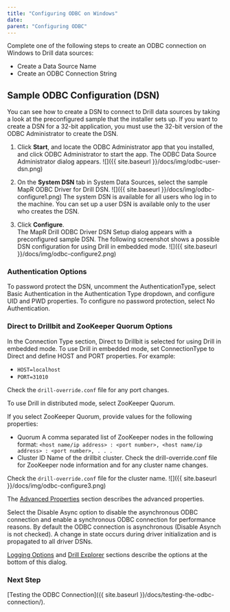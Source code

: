 ```yaml
---
title: "Configuring ODBC on Windows"
date:  
parent: "Configuring ODBC"
---
```


Complete one of the following steps to create an ODBC connection on Windows to Drill data
sources:

  * Create a Data Source Name
  * Create an ODBC Connection String

## Sample ODBC Configuration (DSN)

You can see how to create a DSN to connect to Drill data sources by taking a look at the preconfigured sample that the installer sets up. If
you want to create a DSN for a 32-bit application, you must use the 32-bit
version of the ODBC Administrator to create the DSN.

1. Click **Start**, and locate the ODBC Administrator app that you installed, and click  ODBC Administrator to start the app.
   The ODBC Data Source Administrator dialog appears.
   ![]({{ site.baseurl }}/docs/img/odbc-user-dsn.png)

2. On the **System DSN** tab in System Data Sources, select the sample MapR ODBC Driver for Drill DSN.
   ![]({{ site.baseurl }}/docs/img/odbc-configure1.png)
   The system DSN is available for all users who log in to the machine. You can set up a user DSN is available only to the user who creates the DSN.  
3. Click **Configure**.  
   The MapR Drill ODBC Driver DSN Setup dialog appears with a preconfigured sample DSN. The following screenshot shows a possible DSN configuration for using Drill in embedded mode.
   ![]({{ site.baseurl }}/docs/img/odbc-configure2.png)
   
### Authentication Options
To password protect the DSN, uncomment the AuthenticationType, select Basic Authentication in the Authentication Type dropdown, and configure UID and PWD properties. To configure no password protection, select No Authentication.

### Direct to Drillbit and ZooKeeper Quorum Options
In the Connection Type section, Direct to Drillbit is selected for using Drill in embedded mode. To use Drill in embedded mode, set ConnectionType to Direct and define HOST and PORT properties. For example:

* `HOST=localhost`  
* `PORT=31010`

Check the `drill-override.conf` file for any port changes. 

To use Drill in distributed mode, select ZooKeeper Quorum. 

If you select ZooKeeper Quorum, provide values for the following properties:

* Quorum
  A comma separated list of ZooKeeper nodes in the following format:
  `<host name/ip address> : <port number>, <host name/ip address> : <port number>, . . .`
* Cluster ID
  Name of the drillbit cluster. Check the drill-override.conf file for ZooKeeper node information and for any cluster name changes.

 Check the `drill-override.conf` file for the cluster name.
![]({{ site.baseurl }}/docs/img/odbc-configure3.png)

The [Advanced Properties]({{site.baseurl}}/docs/odbc-configuration-reference/) section describes the advanced properties.

Select the Disable Async option to disable the asynchronous ODBC connection and enable a synchronous ODBC connection for performance reasons. By default the ODBC connection is asynchronous (Disable Asynch is not checked). A change in state occurs during driver initialization and is propagated to all driver DSNs.


[Logging Options]({{site.baseurl}}/docs/odbc-configuration-reference/#logging-options) and [Drill Explorer]({{site.baseurl}}/docs/drill-explorer-introduction/) sections describe the options at the bottom of this dialog.

### Next Step

[Testing the ODBC Connection]({{ site.baseurl }}/docs/testing-the-odbc-connection/).

